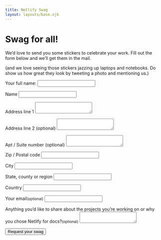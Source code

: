 ```yaml
---
title: Netlify Swag
layout: layouts/base.njk
---
```


# Swag for all!

We’d love to send you some stickers to celebrate your work. Fill out the form below and we’ll get them in the mail.

(and we love seeing those stickers jazzing up laptops and notebooks. Do show us how great they look by tweeting a photo and mentioning us.)

<form name="swag-for-all" netlify-honeypot="full-name" action="/thanks" netlify>
  <p class="honey">
    <label>Your full name: <input name="full-name"></label>
    <input type="hidden" name="tab" id="tab" value="1">
  </p>
  <p>
    <label for="name">Name</label>
    <input type="text" name="name" id="name">
  </p>
  <p>
    <label for="addressline1">Address line 1</label>
    <textarea name="addressline1" id="addressline1"></textarea>
  </p>
  <p>
    <label for="addressline2">Address line 2 (optional)</label>
    <textarea name="addressline2" id="addressline2"></textarea>
  </p>
  <p>
    <label for="aptnumber">Apt / Suite number (optional)</label>
    <textarea name="aptnumber" id="aptnumber"></textarea>
  </p>
  <p>
    <label for="zip">Zip / Postal code</label>
    <input type="text" name="zip" id="zip">
  </p>
  <p>
    <label for="city">City</label>
    <input type="text" name="city" id="city">
  </p>
  <p>
    <label for="state">State, county or region</label>
    <input type="text" name="state" id="state">
  </p>
  <p>
    <label for="country">Country</label>
    <input type="text" name="country" id="country">
  </p>
  <p>
    <label for="email">Your email<small>(optional)</small></label>
    <input type="email" name="email" id="email">
  </p>
  <p>
    <label for="comments">Anything you’d like to share about the projects you’re working on or why you chose Netlify for docs?<small>(optional)</small></label>
    <textarea name="comments" id="comments"></textarea>
  </p>
  <p>
    <button type="submit" class="button">Request your swag</button>
  </p>
</form>

